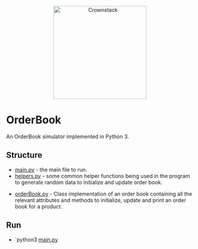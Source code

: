 <p align="center"><img src="https://www.crownstack.com/images/logo.png" alt="Crownstack" title="Crownstack" width="250"></p>

# OrderBook
An OrderBook simulator implemented in Python 3.

## Structure
* [main.py](main.py) - the main file to run.
* [helpers.py](helpers.py) - some common helper functions being used in the program to generate random data to initialize and update order book.
- [orderBook.py](orderBook.py) - Class implementation of an order book containing all the relevant attributes and methods to initialize, update and print an order book for a product.

## Run
* `python3 [main.py](main.py)
